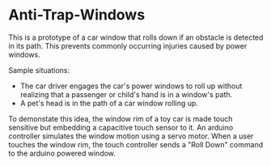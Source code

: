 # Anti-Trap-Windows
This is a prototype of a car window that rolls down if an obstacle is detected in its path.
This prevents commonly occurring injuries caused by power windows.

Sample situations:
- The car driver engages the car's power windows to roll up without realizing that a passenger or child's hand is in a window's path.
- A pet's head is in the path of a car window rolling up.

To demonstate this idea, the window rim of a toy car is made touch sensitive but embedding a capacitive touch sensor to it.
An arduino controller simulates the window motion using a servo motor. When a user touches the window rim, the touch controller sends a "Roll Down" command to the arduino powered window.
